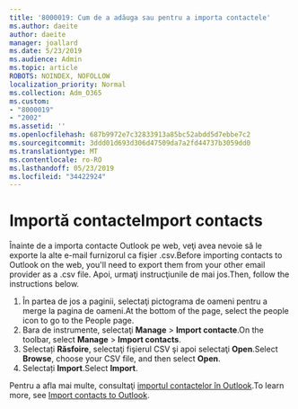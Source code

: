 ```yaml
---
title: '8000019: Cum de a adăuga sau pentru a importa contactele'
ms.author: daeite
author: daeite
manager: joallard
ms.date: 5/23/2019
ms.audience: Admin
ms.topic: article
ROBOTS: NOINDEX, NOFOLLOW
localization_priority: Normal
ms.collection: Adm_O365
ms.custom:
- "8000019"
- "2002"
ms.assetid: ''
ms.openlocfilehash: 687b9972e7c32833913a85bc52abdd5d7ebbe7c2
ms.sourcegitcommit: 3ddd01d693d306d47509da7a2fd44737b3059dd0
ms.translationtype: MT
ms.contentlocale: ro-RO
ms.lasthandoff: 05/23/2019
ms.locfileid: "34422924"
---
```

# <a name="import-contacts"></a><span data-ttu-id="1a65f-102">Importă contacte</span><span class="sxs-lookup"><span data-stu-id="1a65f-102">Import contacts</span></span>

<span data-ttu-id="1a65f-103">Înainte de a importa contacte Outlook pe web, veţi avea nevoie să le exporte la alte e-mail furnizorul ca fişier .csv.</span><span class="sxs-lookup"><span data-stu-id="1a65f-103">Before importing contacts to Outlook on the web, you'll need to export them from your other email provider as a .csv file.</span></span> <span data-ttu-id="1a65f-104">Apoi, urmaţi instrucţiunile de mai jos.</span><span class="sxs-lookup"><span data-stu-id="1a65f-104">Then, follow the instructions below.</span></span>

1. <span data-ttu-id="1a65f-105">În partea de jos a paginii, selectaţi pictograma de oameni pentru a merge la pagina de oameni.</span><span class="sxs-lookup"><span data-stu-id="1a65f-105">At the bottom of the page, select the people icon to go to the People page.</span></span>
2. <span data-ttu-id="1a65f-106">Bara de instrumente, selectaţi **Manage** > **Import contacte**.</span><span class="sxs-lookup"><span data-stu-id="1a65f-106">On the toolbar, select **Manage** > **Import contacts**.</span></span>
3. <span data-ttu-id="1a65f-107">Selectați **Răsfoire**, selectaţi fişierul CSV şi apoi selectaţi **Open**.</span><span class="sxs-lookup"><span data-stu-id="1a65f-107">Select **Browse**, choose your CSV file, and then select **Open**.</span></span>
4. <span data-ttu-id="1a65f-108">Selectați **Import**.</span><span class="sxs-lookup"><span data-stu-id="1a65f-108">Select **Import**.</span></span>

<span data-ttu-id="1a65f-109">Pentru a afla mai multe, consultaţi [importul contactelor în Outlook](https://support.office.com/article/bb796340-b58a-46c1-90c7-b549b8f3c5f8#ID0EAACAAA=Outlook_on_the_web).</span><span class="sxs-lookup"><span data-stu-id="1a65f-109">To learn more, see [Import contacts to Outlook](https://support.office.com/article/bb796340-b58a-46c1-90c7-b549b8f3c5f8#ID0EAACAAA=Outlook_on_the_web).</span></span>

